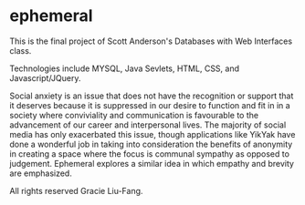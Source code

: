 # ephemeral

This is the final project of Scott Anderson's Databases with Web Interfaces class.

Technologies include MYSQL, Java Sevlets, HTML, CSS, and Javascript/JQuery.

Social anxiety is an issue that does not have the recognition or support that it deserves because it is suppressed in our desire to function and fit in in a society where conviviality and communication is favourable to the advancement of our career and interpersonal lives. The majority of social media has only exacerbated this issue, though applications like YikYak have done a wonderful job in taking into consideration the benefits of anonymity in creating a space where the focus is communal sympathy as opposed to judgement. Ephemeral explores a similar idea in which empathy and brevity are emphasized. 

All rights reserved Gracie Liu-Fang.
